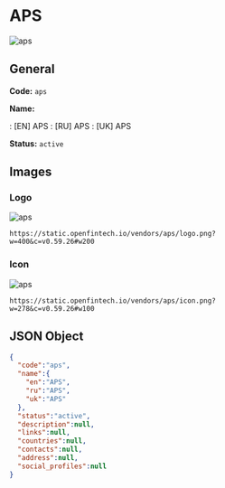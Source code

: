 
# APS 
![aps](https://static.openfintech.io/vendors/aps/logo.png?w=400&c=v0.59.26#w200)  

## General 
 
**Code:** `aps` 
 
**Name:** 
 
:	[EN] APS 
:	[RU] APS 
:	[UK] APS 
 
**Status:** `active` 
 

## Images 

### Logo 
 
![aps](https://static.openfintech.io/vendors/aps/logo.png?w=400&c=v0.59.26#w200)  

```
https://static.openfintech.io/vendors/aps/logo.png?w=400&c=v0.59.26#w200
```  

### Icon 
 
![aps](https://static.openfintech.io/vendors/aps/icon.png?w=278&c=v0.59.26#w100)  

```
https://static.openfintech.io/vendors/aps/icon.png?w=278&c=v0.59.26#w100
```  

## JSON Object 

```json
{
  "code":"aps",
  "name":{
    "en":"APS",
    "ru":"APS",
    "uk":"APS"
  },
  "status":"active",
  "description":null,
  "links":null,
  "countries":null,
  "contacts":null,
  "address":null,
  "social_profiles":null
}
```  
